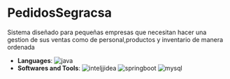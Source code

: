 # PedidosSegracsa
Sistema diseñado para pequeñas empresas que necesitan hacer una gestion de sus ventas como de personal,productos 
y inventario de manera ordenada
- **Languages**:
![java](https://img.shields.io/badge/Java-ED8B00?style=for-the-badge&logo=openjdk&logoColor=white)
- **Softwares and Tools**:
![inteljjidea](https://img.shields.io/badge/Intellij%20Idea-000?logo=intellij-idea&style=for-the-badge)
![springboot](https://img.shields.io/badge/SpringBoot-6DB33F?style=flat-square&logo=Spring&logoColor=white)
![mysql](https://shields.io/badge/MySQL-lightgrey?logo=mysql&style=plastic&logoColor=white&labelColor=blue)
